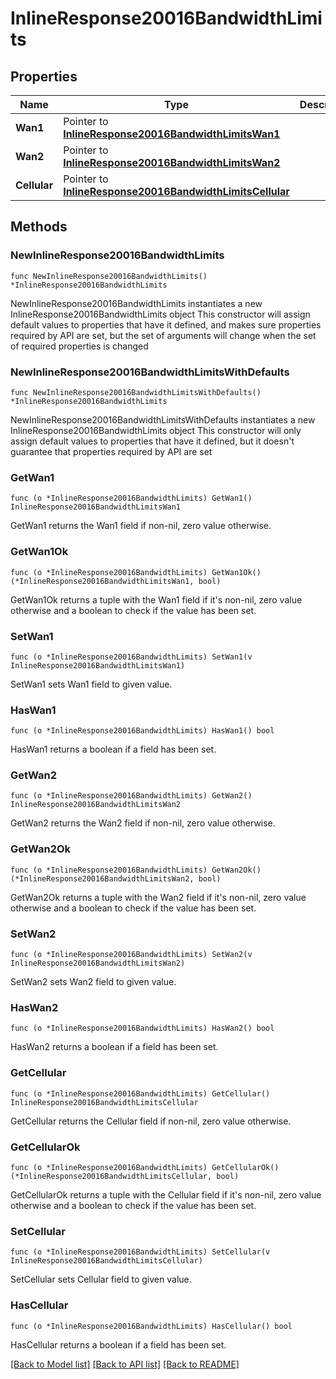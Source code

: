 # InlineResponse20016BandwidthLimits

## Properties

Name | Type | Description | Notes
------------ | ------------- | ------------- | -------------
**Wan1** | Pointer to [**InlineResponse20016BandwidthLimitsWan1**](InlineResponse20016BandwidthLimitsWan1.md) |  | [optional] 
**Wan2** | Pointer to [**InlineResponse20016BandwidthLimitsWan2**](InlineResponse20016BandwidthLimitsWan2.md) |  | [optional] 
**Cellular** | Pointer to [**InlineResponse20016BandwidthLimitsCellular**](InlineResponse20016BandwidthLimitsCellular.md) |  | [optional] 

## Methods

### NewInlineResponse20016BandwidthLimits

`func NewInlineResponse20016BandwidthLimits() *InlineResponse20016BandwidthLimits`

NewInlineResponse20016BandwidthLimits instantiates a new InlineResponse20016BandwidthLimits object
This constructor will assign default values to properties that have it defined,
and makes sure properties required by API are set, but the set of arguments
will change when the set of required properties is changed

### NewInlineResponse20016BandwidthLimitsWithDefaults

`func NewInlineResponse20016BandwidthLimitsWithDefaults() *InlineResponse20016BandwidthLimits`

NewInlineResponse20016BandwidthLimitsWithDefaults instantiates a new InlineResponse20016BandwidthLimits object
This constructor will only assign default values to properties that have it defined,
but it doesn't guarantee that properties required by API are set

### GetWan1

`func (o *InlineResponse20016BandwidthLimits) GetWan1() InlineResponse20016BandwidthLimitsWan1`

GetWan1 returns the Wan1 field if non-nil, zero value otherwise.

### GetWan1Ok

`func (o *InlineResponse20016BandwidthLimits) GetWan1Ok() (*InlineResponse20016BandwidthLimitsWan1, bool)`

GetWan1Ok returns a tuple with the Wan1 field if it's non-nil, zero value otherwise
and a boolean to check if the value has been set.

### SetWan1

`func (o *InlineResponse20016BandwidthLimits) SetWan1(v InlineResponse20016BandwidthLimitsWan1)`

SetWan1 sets Wan1 field to given value.

### HasWan1

`func (o *InlineResponse20016BandwidthLimits) HasWan1() bool`

HasWan1 returns a boolean if a field has been set.

### GetWan2

`func (o *InlineResponse20016BandwidthLimits) GetWan2() InlineResponse20016BandwidthLimitsWan2`

GetWan2 returns the Wan2 field if non-nil, zero value otherwise.

### GetWan2Ok

`func (o *InlineResponse20016BandwidthLimits) GetWan2Ok() (*InlineResponse20016BandwidthLimitsWan2, bool)`

GetWan2Ok returns a tuple with the Wan2 field if it's non-nil, zero value otherwise
and a boolean to check if the value has been set.

### SetWan2

`func (o *InlineResponse20016BandwidthLimits) SetWan2(v InlineResponse20016BandwidthLimitsWan2)`

SetWan2 sets Wan2 field to given value.

### HasWan2

`func (o *InlineResponse20016BandwidthLimits) HasWan2() bool`

HasWan2 returns a boolean if a field has been set.

### GetCellular

`func (o *InlineResponse20016BandwidthLimits) GetCellular() InlineResponse20016BandwidthLimitsCellular`

GetCellular returns the Cellular field if non-nil, zero value otherwise.

### GetCellularOk

`func (o *InlineResponse20016BandwidthLimits) GetCellularOk() (*InlineResponse20016BandwidthLimitsCellular, bool)`

GetCellularOk returns a tuple with the Cellular field if it's non-nil, zero value otherwise
and a boolean to check if the value has been set.

### SetCellular

`func (o *InlineResponse20016BandwidthLimits) SetCellular(v InlineResponse20016BandwidthLimitsCellular)`

SetCellular sets Cellular field to given value.

### HasCellular

`func (o *InlineResponse20016BandwidthLimits) HasCellular() bool`

HasCellular returns a boolean if a field has been set.


[[Back to Model list]](../README.md#documentation-for-models) [[Back to API list]](../README.md#documentation-for-api-endpoints) [[Back to README]](../README.md)


